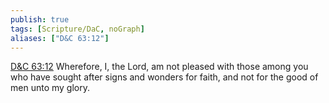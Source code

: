 ```yaml
---
publish: true
tags: [Scripture/DaC, noGraph]
aliases: ["D&C 63:12"]
---
```

[D&C 63:12](https://churchofjesuschrist.org/study/scriptures/dc-testament/dc/63?lang=eng&id=p12#p12) Wherefore, I, the Lord, am not pleased with those among you who have sought after signs and wonders for faith, and not for the good of men unto my glory.
